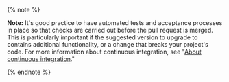 {% note %}

**Note:** It's good practice to have automated tests and acceptance processes in place so that checks are carried out before the pull request is merged. This is particularly important if the suggested version to upgrade to contains additional functionality, or a change that breaks your project's code. For more information about continuous integration, see "[About continuous integration](/actions/building-and-testing-code-with-continuous-integration/about-continuous-integration)."

{% endnote %}
